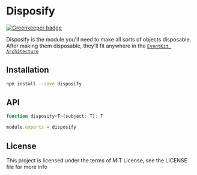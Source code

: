 Disposify
========

[![Greenkeeper badge](https://badges.greenkeeper.io/steelbrain/disposify.svg)](https://greenkeeper.io/)

Disposify is the module you'll need to make all sorts of objects disposable. After making them disposable, they'll fit anywhere in the [`EventKit Architecture`](https://github.com/steelbrain/event-kit#event-kit)

## Installation

```sh
npm install --save disposify
```

## API

```js
function disposify<T>(subject: T): T

module.exports = disposify
```

## License

This project is licensed under the terms of MIT License, see the LICENSE file for more info
